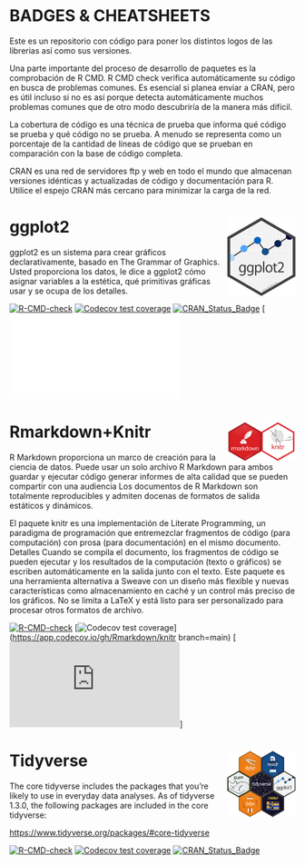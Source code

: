 # BADGES & CHEATSHEETS

Este es un repositorio con código para poner los distintos logos de las librerias así como sus versiones.

Una parte importante del proceso de desarrollo de paquetes es la comprobación de R CMD. R CMD check verifica automáticamente su código en busca de problemas comunes. Es esencial si planea enviar a CRAN, pero es útil incluso si no es así porque detecta automáticamente muchos problemas comunes que de otro modo descubriría de la manera más difícil.

La cobertura de código es una técnica de prueba que informa qué código se prueba y qué código no se prueba. A menudo se representa como un porcentaje de la cantidad de líneas de código que se prueban en comparación con la base de código completa.

CRAN es una red de servidores ftp y web en todo el mundo que almacenan versiones idénticas y actualizadas de código y documentación para R. Utilice el espejo CRAN más cercano para minimizar la carga de la red.


# ggplot2 <img src="ggplot2logo.png" align="right" width="120" />

ggplot2 es un sistema para crear gráficos declarativamente, basado en The Grammar of Graphics. Usted proporciona los datos, le dice a ggplot2 cómo asignar variables a la estética, qué primitivas gráficas usar y se ocupa de los detalles.

<!-- badges: start -->
[![R-CMD-check](https://github.com/tidyverse/ggplot2/workflows/R-CMD-check/badge.svg)](https://github.com/tidyverse/ggplot2/actions)
[![Codecov test coverage](https://codecov.io/gh/tidyverse/ggplot2/branch/main/graph/badge.svg)](https://app.codecov.io/gh/tidyverse/ggplot2?branch=main)
[![CRAN_Status_Badge](https://www.r-pkg.org/badges/version/ggplot2)](https://cran.r-project.org/package=ggplot2)
[![Cheatsheet](ggplot2-cheatsheet-2.1-Spanish.pdf)
<!-- badges: end -->

# Rmarkdown+Knitr <img src="rmarkdown+knitr.jpeg" align="right" width="120" />

R Markdown proporciona un marco de creación para la ciencia de datos. Puede usar un solo archivo R Markdown para ambos
guardar y ejecutar código generar informes de alta calidad que se pueden compartir con una audiencia
Los documentos de R Markdown son totalmente reproducibles y admiten docenas de formatos de salida estáticos y dinámicos. 

El paquete knitr es una implementación de Literate Programming, un paradigma de programación que
entremezclar fragmentos de código (para computación) con prosa (para documentación) en el mismo documento.
Detalles
Cuando se compila el documento, los fragmentos de código se pueden ejecutar y los resultados de la computación
(texto o gráficos) se escriben automáticamente en la salida junto con el texto.
Este paquete es una herramienta alternativa a Sweave con un diseño más flexible y nuevas características como
almacenamiento en caché y un control más preciso de los gráficos. No se limita a LaTeX y está listo para ser personalizado
para procesar otros formatos de archivo.

<!-- badges: start -->
[![R-CMD-check](https://github.com/Rmarkdown/knitr/workflows/R-CMD-check/badge.svg)](https://github.com/Rmarkdown/knitr/actions)
[![Codecov test coverage](https://codecov.io/gh/Rmarkdown/branch/main/graph/badge.svg)](https://app.codecov.io/gh/Rmarkdown/knitr branch=main)
[![CRAN_Status_Badge](https://cran.r-project.org/web/packages/markdown/index.html)]

# Tidyverse <img src="tidyverse.png" align="right" width="120" />

The core tidyverse includes the packages that you’re likely to use in everyday data analyses. As of tidyverse 1.3.0, the following packages are included in the core tidyverse:

https://www.tidyverse.org/packages/#core-tidyverse

<!-- badges: start -->
[![R-CMD-check](https://github.com/tidyverse/tidyverse/workflows/R-CMD-check/badge.svg)](https://github.com/tidyverse/actions)
[![Codecov test coverage](https://codecov.io/gh/tidyverse/branch/main/graph/badge.svg)](https://app.codecov.io/gh/tidyverse/tidyverse?branch=main)
[![CRAN_Status_Badge](https://www.r-pkg.org/badges/version/tidyverse)](https://cran.r-project.org/package=tidyverse)
<!-- badges: end -->
